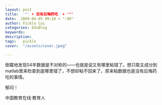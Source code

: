 ```yaml
---
layout: post  
title:  '"' + 没有后悔药吃  + '"'
date:  2009-04-05 09:28 + ":00" 
author: Pickle Cai  
categories: EduBlog  
keywords: 
description:   
tags:	pickle   
cover:  "/assets/cover.jpeg"  

---  
```

    
倒霉地发现04年数据是不对称的——也就是说又有哪里粘错了。想只取主成分到matlab里来检查到底哪里错了，不想却粘不回来了。原来粘数据也是没有后悔药吃的事情。



郁闷！



		    
 中国教育在线·教育人

